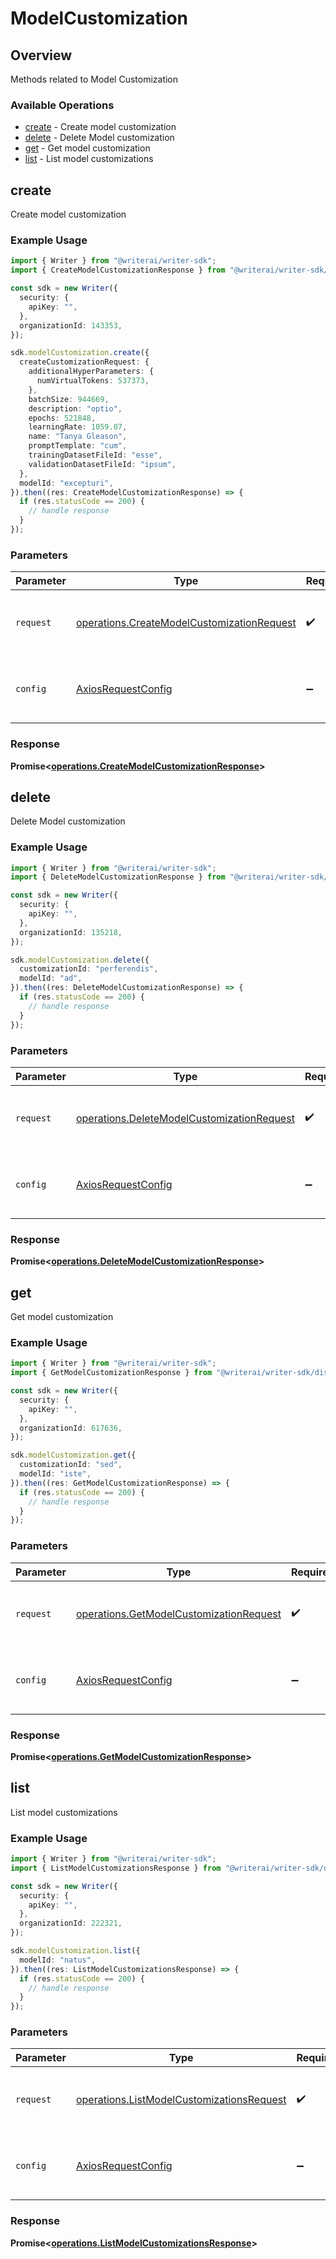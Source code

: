 # ModelCustomization

## Overview

Methods related to Model Customization

### Available Operations

* [create](#create) - Create model customization
* [delete](#delete) - Delete Model customization
* [get](#get) - Get model customization
* [list](#list) - List model customizations

## create

Create model customization

### Example Usage

```typescript
import { Writer } from "@writerai/writer-sdk";
import { CreateModelCustomizationResponse } from "@writerai/writer-sdk/dist/sdk/models/operations";

const sdk = new Writer({
  security: {
    apiKey: "",
  },
  organizationId: 143353,
});

sdk.modelCustomization.create({
  createCustomizationRequest: {
    additionalHyperParameters: {
      numVirtualTokens: 537373,
    },
    batchSize: 944669,
    description: "optio",
    epochs: 521848,
    learningRate: 1059.07,
    name: "Tanya Gleason",
    promptTemplate: "cum",
    trainingDatasetFileId: "esse",
    validationDatasetFileId: "ipsum",
  },
  modelId: "excepturi",
}).then((res: CreateModelCustomizationResponse) => {
  if (res.statusCode == 200) {
    // handle response
  }
});
```

### Parameters

| Parameter                                                                                                | Type                                                                                                     | Required                                                                                                 | Description                                                                                              |
| -------------------------------------------------------------------------------------------------------- | -------------------------------------------------------------------------------------------------------- | -------------------------------------------------------------------------------------------------------- | -------------------------------------------------------------------------------------------------------- |
| `request`                                                                                                | [operations.CreateModelCustomizationRequest](../../models/operations/createmodelcustomizationrequest.md) | :heavy_check_mark:                                                                                       | The request object to use for the request.                                                               |
| `config`                                                                                                 | [AxiosRequestConfig](https://axios-http.com/docs/req_config)                                             | :heavy_minus_sign:                                                                                       | Available config options for making requests.                                                            |


### Response

**Promise<[operations.CreateModelCustomizationResponse](../../models/operations/createmodelcustomizationresponse.md)>**


## delete

Delete Model customization

### Example Usage

```typescript
import { Writer } from "@writerai/writer-sdk";
import { DeleteModelCustomizationResponse } from "@writerai/writer-sdk/dist/sdk/models/operations";

const sdk = new Writer({
  security: {
    apiKey: "",
  },
  organizationId: 135218,
});

sdk.modelCustomization.delete({
  customizationId: "perferendis",
  modelId: "ad",
}).then((res: DeleteModelCustomizationResponse) => {
  if (res.statusCode == 200) {
    // handle response
  }
});
```

### Parameters

| Parameter                                                                                                | Type                                                                                                     | Required                                                                                                 | Description                                                                                              |
| -------------------------------------------------------------------------------------------------------- | -------------------------------------------------------------------------------------------------------- | -------------------------------------------------------------------------------------------------------- | -------------------------------------------------------------------------------------------------------- |
| `request`                                                                                                | [operations.DeleteModelCustomizationRequest](../../models/operations/deletemodelcustomizationrequest.md) | :heavy_check_mark:                                                                                       | The request object to use for the request.                                                               |
| `config`                                                                                                 | [AxiosRequestConfig](https://axios-http.com/docs/req_config)                                             | :heavy_minus_sign:                                                                                       | Available config options for making requests.                                                            |


### Response

**Promise<[operations.DeleteModelCustomizationResponse](../../models/operations/deletemodelcustomizationresponse.md)>**


## get

Get model customization

### Example Usage

```typescript
import { Writer } from "@writerai/writer-sdk";
import { GetModelCustomizationResponse } from "@writerai/writer-sdk/dist/sdk/models/operations";

const sdk = new Writer({
  security: {
    apiKey: "",
  },
  organizationId: 617636,
});

sdk.modelCustomization.get({
  customizationId: "sed",
  modelId: "iste",
}).then((res: GetModelCustomizationResponse) => {
  if (res.statusCode == 200) {
    // handle response
  }
});
```

### Parameters

| Parameter                                                                                          | Type                                                                                               | Required                                                                                           | Description                                                                                        |
| -------------------------------------------------------------------------------------------------- | -------------------------------------------------------------------------------------------------- | -------------------------------------------------------------------------------------------------- | -------------------------------------------------------------------------------------------------- |
| `request`                                                                                          | [operations.GetModelCustomizationRequest](../../models/operations/getmodelcustomizationrequest.md) | :heavy_check_mark:                                                                                 | The request object to use for the request.                                                         |
| `config`                                                                                           | [AxiosRequestConfig](https://axios-http.com/docs/req_config)                                       | :heavy_minus_sign:                                                                                 | Available config options for making requests.                                                      |


### Response

**Promise<[operations.GetModelCustomizationResponse](../../models/operations/getmodelcustomizationresponse.md)>**


## list

List model customizations

### Example Usage

```typescript
import { Writer } from "@writerai/writer-sdk";
import { ListModelCustomizationsResponse } from "@writerai/writer-sdk/dist/sdk/models/operations";

const sdk = new Writer({
  security: {
    apiKey: "",
  },
  organizationId: 222321,
});

sdk.modelCustomization.list({
  modelId: "natus",
}).then((res: ListModelCustomizationsResponse) => {
  if (res.statusCode == 200) {
    // handle response
  }
});
```

### Parameters

| Parameter                                                                                              | Type                                                                                                   | Required                                                                                               | Description                                                                                            |
| ------------------------------------------------------------------------------------------------------ | ------------------------------------------------------------------------------------------------------ | ------------------------------------------------------------------------------------------------------ | ------------------------------------------------------------------------------------------------------ |
| `request`                                                                                              | [operations.ListModelCustomizationsRequest](../../models/operations/listmodelcustomizationsrequest.md) | :heavy_check_mark:                                                                                     | The request object to use for the request.                                                             |
| `config`                                                                                               | [AxiosRequestConfig](https://axios-http.com/docs/req_config)                                           | :heavy_minus_sign:                                                                                     | Available config options for making requests.                                                          |


### Response

**Promise<[operations.ListModelCustomizationsResponse](../../models/operations/listmodelcustomizationsresponse.md)>**

